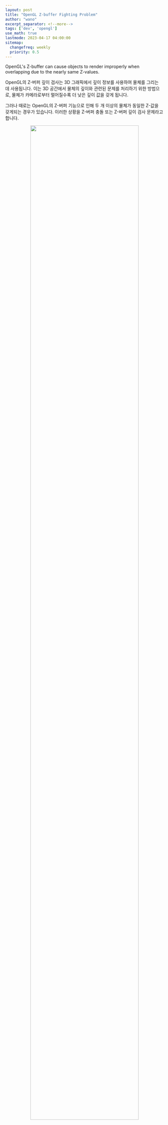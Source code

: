 ```yaml
---
layout: post
title: "OpenGL Z-buffer Fighting Problem"
author: "wano"
excerpt_separator: <!--more-->
tags: ['dev', 'opengl']
use_math: true
lastmode: 2023-04-17 04:00:00
sitemap:
  changefreq: weekly
  priority: 0.5
---
```


OpenGL's Z-buffer can cause objects to render improperly when overlapping due to the nearly same Z-values.<!--more-->

OpenGL의 Z-버퍼 깊이 검사는 3D 그래픽에서 깊이 정보를 사용하여 물체를 그리는 데 사용됩니다. 이는 3D 공간에서 물체의 깊이와 관련된 문제를 처리하기 위한 방법으로, 물체가 카메라로부터 멀어질수록 더 낮은 깊이 값을 갖게 됩니다.

그러나 때로는 OpenGL의 Z-버퍼 기능으로 인해 두 개 이상의 물체가 동일한 Z-값을 갖게되는 경우가 있습니다. 이러한 상황을 Z-버퍼 충돌 또는 Z-버퍼 깊이 검사 문제라고 합니다.

<center><figure><img src="https://cgvfxmath.github.io/assets/img/opengl_zbuffer_fighting.jpg" width="90%"></figure></center>
<br>

이 문제는 두 개 이상의 물체가 서로 겹치거나 서로 매우 가깝게 위치할 때 발생합니다. 이러한 경우 물체의 깊이를 결정하는 Z-버퍼 값이 불분명해지며, 결과적으로 물체가 제대로 그려지지 않을 수 있습니다.

이 문제를 해결하는 방법 중 하나는 Z-버퍼 해상도를 더 높게 설정하거나, 또는 물체가 서로 겹치지 않도록 적절한 위치와 크기를 조정하는 것입니다. 또는 정밀도가 중요한 경우, 다른 알고리즘을 사용하여 깊이 값을 계산하는 것이 더 적합할 수 있습니다.

정리하면 이에 대한 해결책은 다음과 같습니다.

방법 1) 물체들을 눈에 크게 안 띌 정도로 조금 떨어지게 만듭니다.

방법 2) 카메라의 zNear와 zFar 값이 차이를 줄입니다.

방법 3) 24비트 또는 32비트 정밀도의 depth buffer를 사용한다. (기본값: 16비트) 단, 이 방법은 그래픽 카드가 지원할 때 가능합니다.